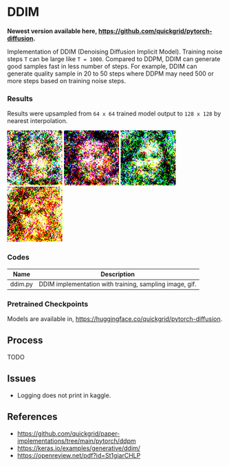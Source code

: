 # DDIM

**Newest version available here, https://github.com/quickgrid/pytorch-diffusion.**

Implementation of DDIM (Denoising Diffusion Implicit Model). Training noise steps `T` can be large like `T = 1000`. Compared to DDPM, DDIM can generate good samples fast in less number of steps. For example, DDIM can generate quality sample in 20 to 50 steps where DDPM may need 500 or more steps based on training noise steps.


### Results

Results were upsampled from `64 x 64` trained model output to `128 x 128` by nearest interpolation.

![celeba_hq](images/celeba_hq.gif "ddpm_celeba")
![celeba_hq_ema_1](images/celeba_hq_ema_1.gif "celeba_hq_ema_1")
![celeba_hq_ema_2](images/celeba_hq_ema_2.gif "celeba_hq_ema_2")
![celeba_hqa_ema_3](images/celeba_hq_ema_3.gif "celeba_hq_ema_3")



### Codes

| Name | Description |
| ----------- | ----------- |
| ddim.py | DDIM implementation with training, sampling image, gif. |


### Pretrained Checkpoints

Models are available in, https://huggingface.co/quickgrid/pytorch-diffusion.


## Process

TODO

## Issues

- Logging does not print in kaggle.

## References
- https://github.com/quickgrid/paper-implementations/tree/main/pytorch/ddpm
- https://keras.io/examples/generative/ddim/
- https://openreview.net/pdf?id=St1giarCHLP
